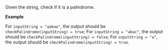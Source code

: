 Given the string, check if it is a palindrome.

__Example__

For `inputString = "aabaa"`, the output should be
`checkPalindrome(inputString) = true`;
For `inputString = "abac"`, the output should be
`checkPalindrome(inputString) = false`;
For `inputString = "a"`, the output should be
`checkPalindrome(inputString) = true`.
